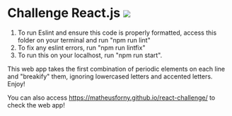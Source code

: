 # Challenge React.js ![](https://pasteboard.co/byC31Sq5OMgz.png)

1. To run Eslint and ensure this code is properly formatted, access this folder on your terminal and run "npm run lint"
2. To fix any eslint errors, run "npm run lintfix"
3. To run this on your localhost, run "npm run start".

This web app takes the first combination of periodic elements on each line and "breakify" them, ignoring lowercased letters and accented letters. Enjoy!

You can also access https://matheusforny.github.io/react-challenge/ to check the web app!
